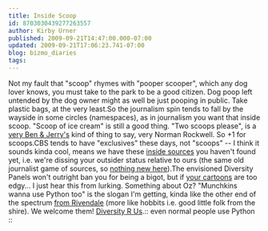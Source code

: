```yaml
---
title: Inside Scoop
id: 8703030439277263557
author: Kirby Urner
published: 2009-09-21T14:47:00.000-07:00
updated: 2009-09-21T17:06:23.741-07:00
blog: bizmo_diaries
tags: 
---
```


Not my fault that "scoop" rhymes with "pooper scooper", which any dog lover knows, you must take to the park to be a good citizen.  Dog poop left untended by the dog owner might as well be just pooping in public.  Take plastic bags, at the very least.So the journalism spin tends to fall by the wayside in some circles (namespaces), as in journalism you want that inside scoop.  "Scoop of ice cream" is still a good thing.  "Two scoops please", is a [very Ben & Jerry's](http://worldgame.blogspot.com/2006/11/artifact.html) kind of thing to say, very Norman Rockwell.  So +1 for scoops.CBS tends to have "exclusives" these days, not "scoops" -- I think it sounds kinda cool, means we have these [inside sources](http://www.flickr.com/photos/17157315@N00/3942018161/) you haven't found yet, i.e. we're dissing your outsider status relative to ours (the same old journalist game of sources, so [nothing new here](http://mybizmo.blogspot.com/2006/07/making-waves-in-dc.html)).The envisioned Diversity Panels won't outright ban you for being a bigot, but if [your cartoons](http://pycon.blogspot.com/2009/02/randall-munroe.html) are too edgy...  I just hear this from lurking.  Something about Oz?  "Munchkins wanna use Python too" is the slogan I'm getting, kinda like the other end of the spectrum [from Rivendale](http://controlroom.blogspot.com/2009/03/from-rivendale.html) (more like hobbits i.e. good little folk from the shire).  We welcome them!  [Diversity R Us](http://worldgame.blogspot.com/2008/10/wanderers-2008108.html).[](https://blogger.googleusercontent.com/img/b/R29vZ2xl/AVvXsEgnnW8aSKWr7tm1QzAuRcgUtPv0wqXzQQN56VciA6taqyzl4oxi7k4qiMY87StyI08Jsz-ENERz7tZbxa5_JyrMpSaBondfNt_G3Sdlvh_jZ7Om-f9pwwruKSAnvqi4luom36nt/s1600-h/munchkins.jpg):: even normal people use Python ::